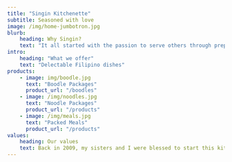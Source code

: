 ```yaml
---
title: "Singin Kitchenette"
subtitle: Seasoned with love
image: /img/home-jumbotron.jpg
blurb:
    heading: Why Singin?
    text: "It all started with the passion to serve others through preparing the food that they deserve. Singin is the Ilocano term for 'twins'"
intro:
    heading: "What we offer"
    text: "Delectable Filipino dishes"
products:
    - image: img/boodle.jpg
      text: "Boodle Packages"
      product_url: "/boodles"
    - image: /img/noodles.jpg
      text: "Noodle Packages"
      product_url: "/products"
    - image: /img/meals.jpg
      text: "Packed Meals"
      product_url: "/products"
values:
    heading: Our values
    text: Back in 2009, my sisters and I were blessed to start this kitchen with the help of our humble crew.  They made us believe that we can run the business and cater to the hungry customers. 
---
```


